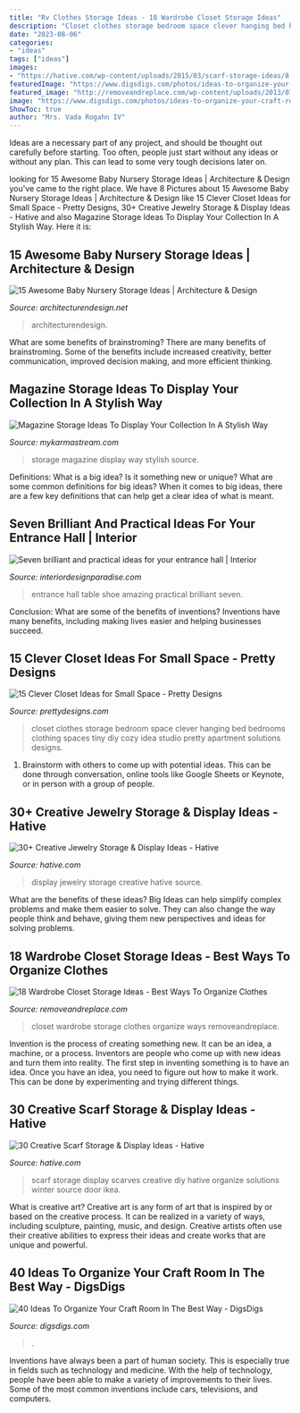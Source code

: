 ```yaml
---
title: "Rv Clothes Storage Ideas - 18 Wardrobe Closet Storage Ideas"
description: "Closet clothes storage bedroom space clever hanging bed bedrooms clothing spaces tiny diy cozy idea studio pretty apartment solutions designs"
date: "2023-08-06"
categories:
- "ideas"
tags: ["ideas"]
images:
- "https://hative.com/wp-content/uploads/2015/03/scarf-storage-ideas/8-creative-scarf-storage-and-display-ideas.jpg"
featuredImage: "https://www.digsdigs.com/photos/ideas-to-organize-your-craft-room-in-the-best-way-2.jpg"
featured_image: "http://removeandreplace.com/wp-content/uploads/2013/07/Wardrobe-Closet-Storage-Ideas_17.jpg"
image: "https://www.digsdigs.com/photos/ideas-to-organize-your-craft-room-in-the-best-way-2.jpg"
ShowToc: true
author: "Mrs. Vada Rogahn IV"
---
```



Ideas are a necessary part of any project, and should be thought out carefully before starting. Too often, people just start without any ideas or without any plan. This can lead to some very tough decisions later on.

	

		
looking for 15 Awesome Baby Nursery Storage Ideas | Architecture &amp; Design you've came to the right place. We have 8 Pictures about 15 Awesome Baby Nursery Storage Ideas | Architecture &amp; Design like 15 Clever Closet Ideas for Small Space - Pretty Designs, 30+ Creative Jewelry Storage &amp; Display Ideas - Hative and also Magazine Storage Ideas To Display Your Collection In A Stylish Way. Here it is:
		
    
## 15 Awesome Baby Nursery Storage Ideas | Architecture &amp; Design

<img loading=lazy src="https://cdn.architecturendesign.net/wp-content/uploads/2014/09/1610.jpg" onerror="this.onerror=null;this.src='https://tse2.mm.bing.net/th?id=OIP.zggvcSd3BG-Se7QsO7PB9wHaLD&amp;pid=15.1';" alt="15 Awesome Baby Nursery Storage Ideas | Architecture &amp; Design">

_Source: architecturendesign.net_

>architecturendesign. 

	

What are some benefits of brainstroming?
There are many benefits of brainstroming. Some of the benefits include increased creativity, better communication, improved decision making, and more efficient thinking.

    
## Magazine Storage Ideas To Display Your Collection In A Stylish Way

<img loading=lazy src="https://mykarmastream.com/wp-content/uploads/2017/07/magazine-storage-6-535x804.jpg" onerror="this.onerror=null;this.src='https://tse3.mm.bing.net/th?id=OIP.4f_3L7qJ9z6CAm2eOirAHAHaLI&amp;pid=15.1';" alt="Magazine Storage Ideas To Display Your Collection In A Stylish Way">

_Source: mykarmastream.com_

>storage magazine display way stylish source. 

	

Definitions: What is a big idea? Is it something new or unique? What are some common definitions for big ideas?
When it comes to big ideas, there are a few key definitions that can help get a clear idea of what is meant.

    
## Seven Brilliant And Practical Ideas For Your Entrance Hall | Interior

<img loading=lazy src="http://interiordesignparadise.com/wp-content/uploads/2016/12/amazing-shoe-table.jpg" onerror="this.onerror=null;this.src='https://tse2.mm.bing.net/th?id=OIP.OvCSA9GJ9ultg8vkw8UC2QHaLH&amp;pid=15.1';" alt="Seven brilliant and practical ideas for your entrance hall | Interior">

_Source: interiordesignparadise.com_

>entrance hall table shoe amazing practical brilliant seven. 

	

Conclusion: What are some of the benefits of inventions?
Inventions have many benefits, including making lives easier and helping businesses succeed.

    
## 15 Clever Closet Ideas For Small Space - Pretty Designs

<img loading=lazy src="https://www.prettydesigns.com/wp-content/uploads/2015/10/Clothes-Storage.jpg" onerror="this.onerror=null;this.src='https://tse1.mm.bing.net/th?id=OIP.1aTzA40VQhfVq9wn073BxQHaLF&amp;pid=15.1';" alt="15 Clever Closet Ideas for Small Space - Pretty Designs">

_Source: prettydesigns.com_

>closet clothes storage bedroom space clever hanging bed bedrooms clothing spaces tiny diy cozy idea studio pretty apartment solutions designs. 

	

1. Brainstorm with others to come up with potential ideas. This can be done through conversation, online tools like Google Sheets or Keynote, or in person with a group of people.

    
## 30+ Creative Jewelry Storage &amp; Display Ideas - Hative

<img loading=lazy src="http://hative.com/wp-content/uploads/2015/01/jewelry-storage-display-ideas/22-jewelry-storage-display-ideas.jpg" onerror="this.onerror=null;this.src='https://tse3.mm.bing.net/th?id=OIP.QTYojMsHxAUaXdXwJ7jSrwHaLK&amp;pid=15.1';" alt="30+ Creative Jewelry Storage &amp; Display Ideas - Hative">

_Source: hative.com_

>display jewelry storage creative hative source. 

	

What are the benefits of these ideas?
Big Ideas can help simplify complex problems and make them easier to solve. They can also change the way people think and behave, giving them new perspectives and ideas for solving problems.

    
## 18 Wardrobe Closet Storage Ideas - Best Ways To Organize Clothes

<img loading=lazy src="http://removeandreplace.com/wp-content/uploads/2013/07/Wardrobe-Closet-Storage-Ideas_17.jpg" onerror="this.onerror=null;this.src='https://tse2.mm.bing.net/th?id=OIP.6_Llo-5Lv38gmNQoHhJ3kQHaJ4&amp;pid=15.1';" alt="18 Wardrobe Closet Storage Ideas - Best Ways To Organize Clothes">

_Source: removeandreplace.com_

>closet wardrobe storage clothes organize ways removeandreplace. 

	

Invention is the process of creating something new. It can be an idea, a machine, or a process. Inventors are people who come up with new ideas and turn them into reality. The first step in inventing something is to have an idea. Once you have an idea, you need to figure out how to make it work. This can be done by experimenting and trying different things.

    
## 30 Creative Scarf Storage &amp; Display Ideas - Hative

<img loading=lazy src="https://hative.com/wp-content/uploads/2015/03/scarf-storage-ideas/8-creative-scarf-storage-and-display-ideas.jpg" onerror="this.onerror=null;this.src='https://tse1.mm.bing.net/th?id=OIP.VxtoHmT8yAsU2VGSO3clRwHaLG&amp;pid=15.1';" alt="30 Creative Scarf Storage &amp; Display Ideas - Hative">

_Source: hative.com_

>scarf storage display scarves creative diy hative organize solutions winter source door ikea. 

	

What is creative art?
Creative art is any form of art that is inspired by or based on the creative process. It can be realized in a variety of ways, including sculpture, painting, music, and design. Creative artists often use their creative abilities to express their ideas and create works that are unique and powerful.

    
## 40 Ideas To Organize Your Craft Room In The Best Way - DigsDigs

<img loading=lazy src="https://www.digsdigs.com/photos/ideas-to-organize-your-craft-room-in-the-best-way-2.jpg" onerror="this.onerror=null;this.src='https://tse2.mm.bing.net/th?id=OIP.MtMS6vlPZ9sntUC9u8JR5AHaJ4&amp;pid=15.1';" alt="40 Ideas To Organize Your Craft Room In The Best Way - DigsDigs">

_Source: digsdigs.com_

>. 

	

Inventions have always been a part of human society. This is especially true in fields such as technology and medicine. With the help of technology, people have been able to make a variety of improvements to their lives. Some of the most common inventions include cars, televisions, and computers.

